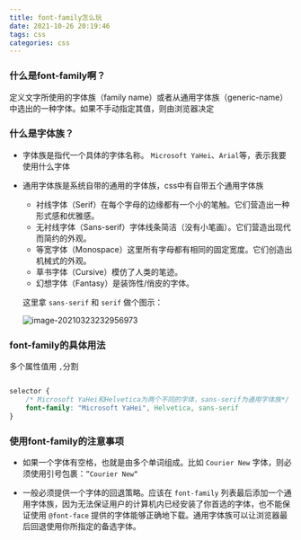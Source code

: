 ```yaml
---
title: font-family怎么玩
date: 2021-10-26 20:19:46
tags: css
categories: css
---
```


### 什么是font-family啊？

定义文字所使用的字体族（family name）或者从通用字体族（generic-name）中选出的一种字体。如果不手动指定其值，则由浏览器决定

### 什么是字体族？

* 字体族是指代一个具体的字体名称。 `Microsoft YaHei`、`Arial`等，表示我要使用什么字体

* 通用字体族是系统自带的通用的字体族，css中有自带五个通用字体族

    * 衬线字体（Serif）在每个字母的边缘都有一个小的笔触。它们营造出一种形式感和优雅感。
    * 无衬线字体（Sans-serif）字体线条简洁（没有小笔画）。它们营造出现代而简约的外观。
    * 等宽字体（Monospace）这里所有字母都有相同的固定宽度。它们创造出机械式的外观。
    * 草书字体（Cursive）模仿了人类的笔迹。
    * 幻想字体（Fantasy）是装饰性/俏皮的字体。

  这里拿 `sans-serif` 和 `serif` 做个图示：

  ![image-20210323232956973](C:\Users\HASEE\AppData\Roaming\Typora\typora-user-images\image-20210323232956973.png)

### font-family的具体用法

多个属性值用 `,`分割

```css

selector {
    /* Microsoft YaHei和Helvetica为两个不同的字体，sans-serif为通用字体族*/
    font-family: "Microsoft YaHei", Helvetica, sans-serif
}

```

### 使用font-family的注意事项

* 如果一个字体有空格，也就是由多个单词组成。比如 `Courier New` 字体，则必须使用引号包裹：`”Courier New“`

* 一般必须提供一个字体的回退策略。应该在 `font-family` 列表最后添加一个通用字体族，因为无法保证用户的计算机内已经安装了你首选的字体，也不能保证使用 `@font-face`
  提供的字体能够正确地下载。通用字体族可以让浏览器最后回退使用你所指定的备选字体。



